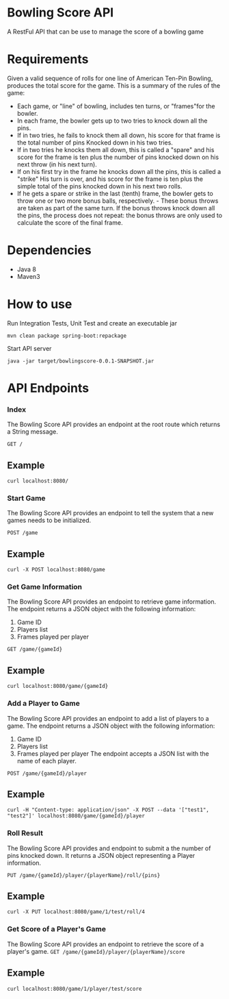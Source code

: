 # Bowling Score API
A RestFul API that can be use to manage the score of a bowling game

# Requirements
Given a valid sequence of rolls for one line of American Ten-Pin Bowling, produces the total score for the game. This is a summary of the rules of the game:

* Each game, or "line" of bowling, includes ten turns, or "frames"for the bowler.
* In each frame, the bowler gets up to two tries to knock down all the pins.
* If in two tries, he fails to knock them all down, his score for that frame is the total number of pins Knocked down in his two tries.
* If in two tries he knocks them all down, this is called a "spare" and his score for the frame is ten plus the number of pins knocked down on his next throw (in his next turn).
* If on his first try in the frame he knocks down all the pins, this is called a "strike" His turn is over, and his score for the frame is ten plus the simple total of the pins knocked down in his next two rolls.
* If he gets a spare or strike in the last (tenth) frame, the bowler gets to throw one or two more bonus balls, respectively. - These bonus throws are taken as part of the same turn. If the bonus throws knock down all the pins, the process does not repeat: the bonus throws are only used to calculate the score of the final frame.

# Dependencies
* Java 8
* Maven3

# How to use
Run Integration Tests, Unit Test and create an executable jar

```mvn clean package spring-boot:repackage```

Start API server

```java -jar target/bowlingscore-0.0.1-SNAPSHOT.jar```

# API Endpoints
### Index
The Bowling Score API provides an endpoint at the root route which returns a String message.

```GET /```

## Example

```curl localhost:8080/```

### Start Game
The Bowling Score API provides an endpoint to tell the system that a new games needs to be initialized.

```POST /game```

## Example

```curl -X POST localhost:8080/game```

### Get Game Information
The Bowling Score API provides an endpoint to retrieve game information. The endpoint returns a JSON object with the following information:
1. Game ID
2. Players list
3. Frames played per player

```GET /game/{gameId}```

## Example

```curl localhost:8080/game/{gameId}```

### Add a Player to Game
The Bowling Score API provides an endpoint to add a list of players to a game. The endpoint returns a JSON object with the following information:
1. Game ID
2. Players list
3. Frames played per player
The endpoint accepts a JSON list with the name of each player.

```POST /game/{gameId}/player```

## Example

```curl -H "Content-type: application/json" -X POST --data '["test1", "test2"]' localhost:8080/game/{gameId}/player```

### Roll Result
The Bowling Score API provides and endpoint to submit a the number of pins knocked down. It returns a JSON object representing a Player information.

```PUT /game/{gameId}/player/{playerName}/roll/{pins}```

## Example

```curl -X PUT localhost:8080/game/1/test/roll/4```

### Get Score of a Player's Game
The Bowling Score API provides an endpoint to retrieve the score of a player's game.
```GET /game/{gameId}/player/{playerName}/score```

## Example

```curl localhost:8080/game/1/player/test/score```
